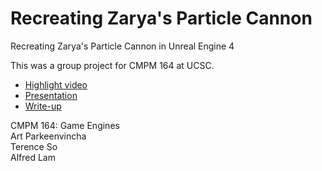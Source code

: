 # Recreating Zarya's Particle Cannon
Recreating Zarya's Particle Cannon in Unreal Engine 4

This was a group project for CMPM 164 at UCSC.
* [Highlight video]()
* [Presentation]()
* [Write-up]()

CMPM 164: Game Engines  
Art Parkeenvincha  
Terence So  
Alfred Lam  
